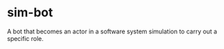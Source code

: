 # sim-bot
 A bot that becomes an actor in a software system simulation to carry out a specific role.
